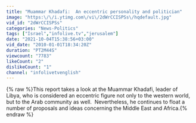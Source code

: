 ```yaml
---
title: "Muammar Khadafi:  An eccentric personality and politician"
image: "https:\/\/i.ytimg.com\/vi\/2dWrCCISPSs\/hqdefault.jpg"
vid_id: "2dWrCCISPSs"
categories: "News-Politics"
tags: ["Israel","infolive.tv","jerusalem"]
date: "2021-10-04T15:38:56+03:00"
vid_date: "2010-01-01T18:34:20Z"
duration: "PT2M44S"
viewcount: "7783"
likeCount: "2"
dislikeCount: "1"
channel: "infolivetvenglish"
---
```

{% raw %}This report takes a look at the Muammar Khadafi, leader of Libya, who is considered an eccentric figure not only to the western world, but to the Arab community as well.  Nevertheless, he continues to float a number of proposals and ideas concerning the Middle East and Africa.{% endraw %}
